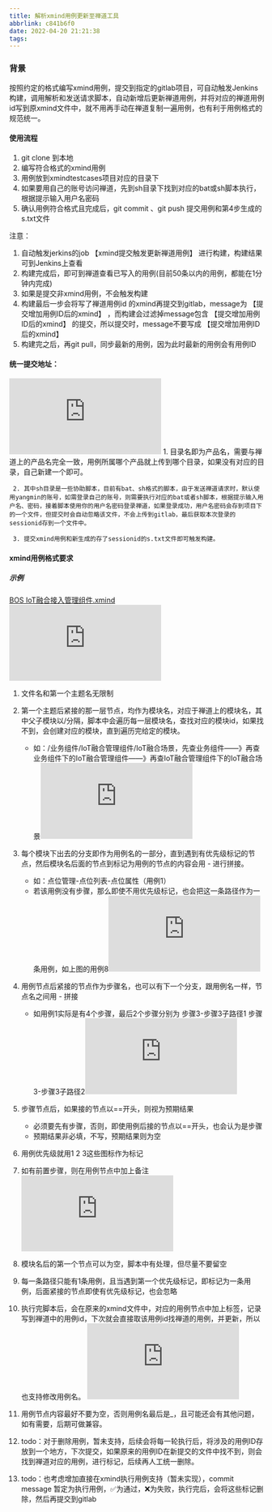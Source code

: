 ```yaml
---
title: 解析xmind用例更新至禅道工具
abbrlink: c841b6f0
date: 2022-04-20 21:21:38
tags:
---
```

### 背景
按照约定的格式编写xmind用例，提交到指定的gitlab项目，可自动触发Jenkins构建，调用解析和发送请求脚本，自动新增后更新禅道用例，并将对应的禅道用例id写到原xmind文件中，就不用再手动在禅道复制一遍用例，也有利于用例格式的规范统一。
<!-- more -->
#### 使用流程
1. git clone  到本地
2. 编写符合格式的xmind用例
3. 用例放到xmindtestcases项目对应的目录下
4. 如果要用自己的账号访问禅道，先到sh目录下找到对应的bat或sh脚本执行，根据提示输入用户名密码
5. 确认用例符合格式且完成后，git commit 、git push 提交用例和第4步生成的s.txt文件

注意：
1. 自动触发jerkins的job 【xmind提交触发更新禅道用例】 进行构建，构建结果可到Jenkins上查看
2. 构建完成后，即可到禅道查看已写入的用例(目前50条以内的用例，都能在1分钟内完成)
3. 如果是提交非xmind用例，不会触发构建
4. 构建最后一步会将写了禅道用例id 的xmind再提交到gitlab，message为 【提交增加用例ID后的xmind】 ，而构建会过滤掉message包含 【提交增加用例ID后的xmind】 的提交，所以提交时，message不要写成 【提交增加用例ID后的xmind】 
5. 构建完之后，再git pull，同步最新的用例，因为此时最新的用例会有用例ID

####  统一提交地址：
![](http://test-doc.rickricks.net/server/index.php?s=/api/attachment/visitFile/sign/680faf2d26c4e791ad02c04058ccd4b9)
	 1. 目录名即为产品名，需要与禅道上的产品名完全一致，用例所属哪个产品就上传到哪个目录，如果没有对应的目录，自己新建一个即可。
	 
	 2. 其中sh目录是一些协助脚本，目前有bat、sh格式的脚本，由于发送禅道请求时，默认使用yangmin的账号，如需登录自己的账号，则需要执行对应的bat或者sh脚本，根据提示输入用户名、密码，接着脚本使用你的用户名密码登录禅道，如果登录成功，用户名密码会存到项目下的一个文件，但提交时会自动忽略该文件，不会上传到gitlab，最后获取本次登录的sessionid存到一个文件中。
	 
	 3. 提交xmind用例和新生成的存了sessionid的s.txt文件即可触发构建。

#### xmind用例格式要求
##### 示例
[BOS IoT融合接入管理组件.xmind](http://test-doc.rickricks.net/server/index.php?s=/api/attachment/visitFile/sign/57e78acb72d9fba399cf34eb336e11d3 "[BOS IoT融合接入管理组件.xmind")
![](http://test-doc.rickricks.net/server/index.php?s=/api/attachment/visitFile/sign/e3ca1a1b0fb2420f3399bfc350871959)
1. 文件名和第一个主题名无限制

2. 第一个主题后紧接的那一层节点，均作为模块名，对应于禅道上的模块名，其中父子模块以/分隔，脚本中会遍历每一层模块名，查找对应的模块id，如果找不到，会创建对应的模块，直到遍历完给定的模块。
	- 如：/业务组件/IoT融合管理组件/IoT融合场景，先查业务组件——》再查业务组件下的IoT融合管理组件——》再查IoT融合管理组件下的IoT融合场景![](http://test-doc.rickricks.net/server/index.php?s=/api/attachment/visitFile/sign/eaeb700a5117f06ce82c7d0c03f3075e)
	
3. 每个模块下出去的分支即作为用例名的一部分，直到遇到有优先级标记的节点，然后模块名后面的节点到标记为用例的节点的内容会用 - 进行拼接。
	 - 如：点位管理-点位列表-点位属性（用例1）
	 - 若该用例没有步骤，那么即使不用优先级标记，也会把这一条路径作为一条用例，如上图的用例8![](http://test-doc.rickricks.net/server/index.php?s=/api/attachment/visitFile/sign/5946bd0e66f9118e52a806a14e4aa695)
	 
4. 用例节点后紧接的节点作为步骤名，也可以有下一个分支，跟用例名一样，节点名之间用 - 拼接
	- 如用例1实际是有4个步骤，最后2个步骤分别为 步骤3-步骤3子路径1 步骤3-步骤3子路径2![](http://test-doc.rickricks.net/server/index.php?s=/api/attachment/visitFile/sign/fa2104f66a17e3756d013f64c732a604)
	
5. 步骤节点后，如果接的节点以==开头，则视为预期结果
	- 必须要先有步骤，否则，即使用例后接的节点以==开头，也会认为是步骤
	- 预期结果非必填，不写，预期结果则为空
	
6. 用例优先级就用1 2 3这些图标作为标记

7. 如有前置步骤，则在用例节点中加上备注![](http://test-doc.rickricks.net/server/index.php?s=/api/attachment/visitFile/sign/50391c2e1c9cf18954efb6e5e8a53d67)

8. 模块名后的第一个节点可以为空，脚本中有处理，但尽量不要留空

9.  每一条路径只能有1条用例，且当遇到第一个优先级标记，即标记为一条用例，后面紧接的节点即使有优先级标记，也会忽略

10. 执行完脚本后，会在原来的xmind文件中，对应的用例节点中加上标签，记录写到禅道中的用例id，下次就会直接取该用例id找禅道的用例，并更新，所以也支持修改用例名。
![](http://test-doc.rickricks.net/server/index.php?s=/api/attachment/visitFile/sign/580199ea0b1685cf55d33787efcdd56f)
11. 用例节点内容最好不要为空，否则用例名最后是_，且可能还会有其他问题，如有需要，后期可做兼容。
12. todo：对于删除用例，暂未支持，后续会将每一轮执行后，将涉及的用例ID存放到一个地方，下次提交，如果原来的用例ID在新提交的文件中找不到，则会找到禅道对应的用例，进行标记，后续再人工统一删除。
13. todo：也考虑增加直接在xmind执行用例支持（暂未实现），commit message 暂定为执行用例，✅为通过，❌为失败，执行完后，会将这些标记删除，然后再提交到gitlab